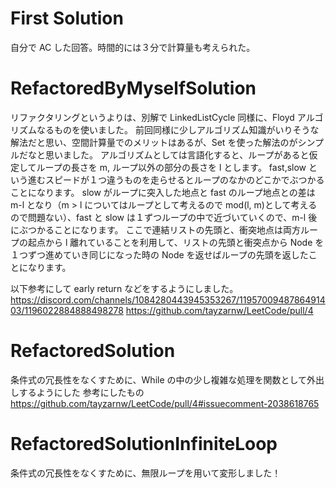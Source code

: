 # First Solution

自分で AC した回答。時間的には３分で計算量も考えられた。

# RefactoredByMyselfSolution

リファクタリングというよりは、別解で LinkedListCycle 同様に、Floyd アルゴリズムなるものを使いました。
前回同様に少しアルゴリズム知識がいりそうな解法だと思い、空間計算量でのメリットはあるが、Set を使った解法のがシンプルだなと思いました。
アルゴリズムとしては言語化すると、ループがあると仮定してループの長さを m, ループ以外の部分の長さを l とします。
fast,slow という進むスピードが１つ違うものを走らせるとループのなかのどこかでぶつかることになります。
slow がループに突入した地点と fast のループ地点との差は m-l となり（m > l についてはループとして考えるので mod(l, m)として考えるので問題ない）、fast と slow は１ずつループの中で近づいていくので、m-l 後にぶつかることになります。
ここで連結リストの先頭と、衝突地点は両方ループの起点から l 離れていることを利用して、リストの先頭と衝突点から Node を１つずつ進めていき同じになった時の Node を返せばループの先頭を返したことになります。

以下参考にして early return などをするようにしました。
https://discord.com/channels/1084280443945353267/1195700948786491403/1196022884888498278
https://github.com/tayzarnw/LeetCode/pull/4

# RefactoredSolution

条件式の冗長性をなくすために、While の中の少し複雑な処理を関数として外出しするようにした
参考にしたもの
https://github.com/tayzarnw/LeetCode/pull/4#issuecomment-2038618765

# RefactoredSolutionInfiniteLoop

条件式の冗長性をなくすために、無限ループを用いて変形しました！
